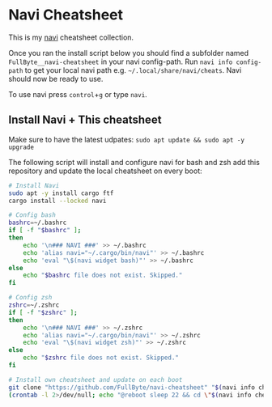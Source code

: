 # Navi Cheatsheet

This is my [navi](https://github.com/denisidoro/navi) cheatsheet collection.

Once you ran the install script below you should find a subfolder named `FullByte__navi-cheatsheet` in your navi config-path. Run ```navi info config-path``` to get your local navi path e.g. `~/.local/share/navi/cheats`. Navi should now be ready to use.

To use navi press `control`+`g` or type `navi`.

## Install Navi + This cheatsheet

Make sure to have the latest udpates: ```sudo apt update && sudo apt -y upgrade```

The following script will install and configure navi for bash and zsh add this repository and update the local cheatsheet on every boot:

```sh
# Install Navi
sudo apt -y install cargo ftf
cargo install --locked navi

# Config bash
bashrc=~/.bashrc
if [ -f "$bashrc" ];
then
    echo '\n### NAVI ###' >> ~/.bashrc
    echo 'alias navi="~/.cargo/bin/navi"' >> ~/.bashrc
    echo 'eval "\$(navi widget bash)"' >> ~/.bashrc
else
    echo "$bashrc file does not exist. Skipped."
fi

# Config zsh
zshrc=~/.zshrc
if [ -f "$zshrc" ];
then
    echo '\n### NAVI ###' >> ~/.zshrc
    echo 'alias navi="~/.cargo/bin/navi"' >> ~/.zshrc
    echo 'eval "\$(navi widget zsh)"' >> ~/.zshrc
else
    echo "$zshrc file does not exist. Skipped."
fi

# Install own cheatsheet and update on each boot
git clone "https://github.com/FullByte/navi-cheatsheet" "$(navi info cheats-path)/FullByte__navi-cheatsheet"
(crontab -l 2>/dev/null; echo "@reboot sleep 22 && cd \"$(navi info cheats-path)/FullByte__navi-cheatsheet\" && git pull") | crontab -
```
